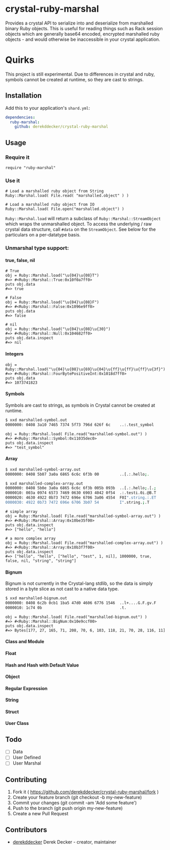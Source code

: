 # crystal-ruby-marshal

Provides a crystal API to serialize into and deserialize from marshalled binary 
Ruby objects. This is useful for reading things such as Rack session objects which 
are generally base64 encoded, encrypted marshalled ruby objects - and would otherwise
be inaccessible in your crystal application. 

# Quirks
This project is still experimental. Due to differences in crystal and ruby, symbols 
cannot be created at runtime, so they are cast to strings.

## Installation

Add this to your application's `shard.yml`:

```yaml
dependencies:
  ruby-marshal:
    github: derekddecker/crystal-ruby-marshal
```

## Usage

### Require it
```crystal
require "ruby-marshal"
```

### Use it
```crystal
# Load a marshalled ruby object from String
Ruby::Marshal.load( File.read( "marshalled.object" ) )

# Load a marshalled ruby object from IO
Ruby::Marshal.load( File.open("marshalled.object") )
```

`Ruby::Marshal.load` will return a subclass of `Ruby::Marshal::StreamObject` which wraps the unmarshalled object. To access the underlying / raw crystal data structure, call `#data` on the `StreamObject`. See below for the particulars on a per-datatype basis.

### Unmarshal type support:

#### true, false, nil
```crystal
# True
obj = Ruby::Marshal.load("\u{04}\u{08}T")
#=> #<Ruby::Marshal::True:0x10f0a7ff0>
puts obj.data
#=> true

# False
obj = Ruby::Marshal.load("\u{04}\u{08}F")
#=> #<Ruby::Marshal::False:0x1096e9ff0>
puts obj.data
#=> false

# nil
obj = Ruby::Marshal.load("\u{04}\u{08}\u{30}")
#=> #<Ruby::Marshal::Null:0x104682ff0> 
puts obj.data.inspect
#=> nil
```

#### Integers
```crystal
obj = Ruby::Marshal.load("\u{04}\u{08}\u{69}\u{04}\u{ff}\u{ff}\u{ff}\u{3f}")
#=> #<Ruby::Marshal::FourBytePositiveInt:0x1018d7ff0>
puts obj.data
#=> 1073741823
```

#### Symbols 
Symbols are cast to strings, as symbols in Crystal cannot be created at runtime.
```sh
$ xxd marshalled-symbol.out
0000000: 0408 3a10 7465 7374 5f73 796d 626f 6c    ..:.test_symbol
```

```crystal
obj = Ruby::Marshal.load( File.read("marshalled-symbol.out") )
#=> #<Ruby::Marshal::Symbol:0x11035dec0>
puts obj.data.inspect
#=> "test_symbol"
```

#### Array
```sh
$ xxd marshalled-symbol-array.out
0000000: 0408 5b07 3a0a 6865 6c6c 6f3b 00         ..[.:.hello;.

$ xxd marshalled-complex-array.out
0000000: 0408 5b0e 3a0a 6865 6c6c 6f3b 005b 093b  ..[.:.hello;.[.;
0000010: 003a 0974 6573 7469 0630 6903 4042 0f54  .:.testi.0i.@B.T
0000020: 4630 4922 0b73 7472 696e 6706 3a06 4554  F0I".string.:.ET
0000030: 4922 0b73 7472 696e 6706 3b07 54         I".string.;.T
```

```crystal
# simple array
obj = Ruby::Marshal.load( File.read("marshalled-symbol-array.out") )
#=> #<Ruby::Marshal::Array:0x10be35f00>
puts obj.data.inspect
#=> ["hello", "hello"]

# a more complex array
obj = Ruby::Marshal.load( File.read("marshalled-complex-array.out") )
#=> #<Ruby::Marshal::Array:0x10b3f7f00>
puts obj.data.inspect
#=> ["hello", "hello", ["hello", "test", 1, nil], 1000000, true, false, nil, "string", "string"]
```

#### Bignum
Bignum is not currently in the Crystal-lang stdlib, so the data is simply stored in a byte slice as not cast to a native data type.

```sh
$ xxd marshalled-bignum.out
0000000: 0408 6c2b 0cb1 1ba5 47d0 4606 6776 1546  ..l+....G.F.gv.F
0000010: 1c74 0b                                  .t.
```

```crystal
obj = Ruby::Marshal.load( File.read("marshalled-bignum.out") )
#=> #<Ruby::Marshal::BigNum:0x10e9ccf00>
puts obj.data.inspect
#=> Bytes[177, 27, 165, 71, 208, 70, 6, 103, 118, 21, 70, 28, 116, 11]
```

#### Class and Module
#### Float
#### Hash and Hash with Default Value
#### Object
#### Regular Expression
#### String
#### Struct
#### User Class

## Todo
 - [ ] Data
 - [ ] User Defined
 - [ ] User Marshal

## Contributing

1. Fork it ( https://github.com/derekddecker/crystal-ruby-marshal/fork )
2. Create your feature branch (git checkout -b my-new-feature)
3. Commit your changes (git commit -am 'Add some feature')
4. Push to the branch (git push origin my-new-feature)
5. Create a new Pull Request

## Contributors

- [derekddecker](https://github.com/derekddecker) Derek Decker - creator, maintainer
